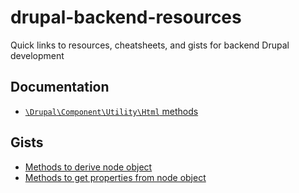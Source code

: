 # drupal-backend-resources
Quick links to resources, cheatsheets, and gists for backend Drupal development

## Documentation
* [`\Drupal\Component\Utility\Html` methods](https://api.drupal.org/api/drupal/core%21lib%21Drupal%21Component%21Utility%21Html.php/class/Html/10)

## Gists
* [Methods to derive node object](https://gist.github.com/jacecotton/1f5460a292a6a7f8da48be320a140840)
* [Methods to get properties from node object](https://gist.github.com/jacecotton/3abeac3f1e0768165a72770797f8abb2)
